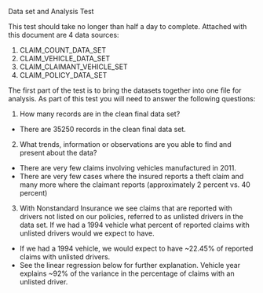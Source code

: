 Data set and Analysis Test


This test should take no longer than half a day to complete.
Attached with this document are 4 data sources:

1. CLAIM_COUNT_DATA_SET
2. CLAIM_VEHICLE_DATA_SET
3. CLAIM_CLAIMANT_VEHICLE_SET
4. CLAIM_POLICY_DATA_SET

The first part of the test is to bring the datasets together into one file for analysis. 
As part of this test you will need to answer the following questions:

1. How many records are in the clean final data set? 
- There are 35250 records in the clean final data set.
2. What trends, information or observations are you able to find and present about the data?
- There are very few claims involving vehicles manufactured in 2011.
- There are very few cases where the insured reports a theft claim and many more where the claimant reports (approximately 2 percent vs. 40 percent)
3. With Nonstandard Insurance we see claims that are reported with drivers not listed on our policies, referred to as unlisted drivers in the data set. If we had a 1994 vehicle what percent of reported claims with unlisted drivers would we expect to have.
- If we had a 1994 vehicle, we would expect to have ~22.45% of reported claims with unlisted drivers.
- See the linear regression below for further explanation. Vehicle year explains ~92% of the variance in the percentage of claims with an unlisted driver.